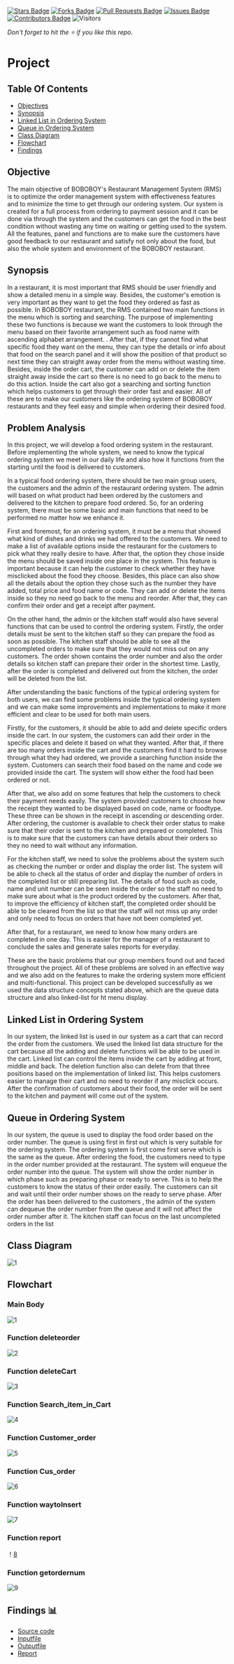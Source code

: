 [![Stars Badge](https://img.shields.io/github/stars/jjn7702/SECJ2013-DSA)](https://github.com/jjn7702/SECJ2013-DSA/Submission/Sample/stargazers)
[![Forks Badge](https://img.shields.io/github/forks/jjn7702/SECJ2013-DSA)](https://github.com/jjn7702/SECJ2013-DSA/Submission/Sample/network/members)
[![Pull Requests Badge](https://img.shields.io/github/issues-pr/jjn7702/SECJ2013-DSA)](https://github.com/jjn7702/SECJ2013-DSA/Submission/Sample/pulls)
[![Issues Badge](https://img.shields.io/github/issues/jjn7702/SECJ2013-DSA)](https://github.com/jjn7702/SECJ2013-DSA/Submission/Sample/issues)
[![Contributors Badge](https://img.shields.io/github/contributors/jjn7702/SECJ2013-DSA?color=2b9348)](https://github.com/jjn7702/SECJ2013-DSA/Submission/Sample/graphs/contributors)
![Visitors](https://api.visitorbadge.io/api/visitors?path=https%3A%2F%2Fgithub.com%2Fjjn7702%2FSECJ2013-DSA%2FSubmission%2FSample&labelColor=%23d9e3f0&countColor=%23697689&style=flat)

_Don't forget to hit the :star: if you like this repo._

# Project

## Table Of Contents
- [Objectives](#objectives-)
- [Synopsis](#synopsis-)
- [Linked List in Ordering System](#linked-list-in-ordering-system)
- [Queue in Ordering System](#queue-in-ordering-system)
- [Class Diagram](#class-diagram)
- [Flowchart](#flowchart)
- [Findings](#Findings-)

## Objective
The main objective of BOBOBOY's Restaurant Management System (RMS) is to optimize the order management system with effectiveness features and to minimize the time to get through our ordering system. Our system is created for a full process from ordering to payment session and it can be done via through the system and the customers can get the food in the best condition without wasting any time on waiting or getting used to the system. 
All the features, panel and functions are to make sure the customers have good feedback to our restaurant and satisfy not only about the food, but also the whole system and environment of the BOBOBOY restaurant.

## Synopsis
In a restaurant, it is most important that RMS should be user friendly and show a detailed menu in a simple way. Besides, the customer's emotion is very important as they want to get the food they ordered as fast as possible. In BOBOBOY restaurant, the RMS contained two main functions in the menu which is sorting and searching. The purpose of implementing these two functions is because we want the customers to look through the menu based on their favorite arrangement such as food name with ascending alphabet arrangement. . After that, if they cannot find what specific food they want on the menu, they can type the details or info about that food on the search panel and it will show the position of that product so next time they can straight away order from the menu without wasting time. Besides, inside the order cart, the customer can add on or delete the item straight away inside the cart so there is no need to go back to the menu to do this action. Inside the cart also got a searching and sorting function which helps customers to get through their order fast and easier. All of these are to make our customers like the ordering system of BOBOBOY restaurants and they feel easy and simple when ordering their desired food.

## Problem Analysis
In this project, we will develop a food ordering system in the restaurant. Before implementing the whole system, we need to know the typical ordering system we meet in our daily life and also how it functions from the starting until the food is delivered to customers.
	
In a typical food ordering system, there should be two main group users, the customers and the admin of the restaurant ordering system. The admin will based on what product had been ordered by the customers and delivered to the kitchen to prepare food ordered. So, for an ordering system, there must be some basic and main functions that need to be performed  no matter how we enhance it.

First and foremost, for an ordering system, it must be a menu that showed what kind of dishes and drinks we had offered to the customers. We need to make a list of available options inside the restaurant for the customers to pick what they really desire to have. After that, the option they chose inside the menu should be saved inside one place in the system. This feature is important because it can help the customer to check whether they have misclicked about the food they choose. Besides, this place can also show all the details about the option they chose such as the number they have added, total price and food name or code. They can add or delete the items inside so they no need go back to the menu and reorder. After that, they can confirm their order and get a receipt after payment.

On the other hand, the admin or the kitchen staff would also have several functions that can be used to control the ordering system. Firstly, the order details must be sent to the kitchen staff so they can prepare the food as soon as possible. The kitchen staff should be able to see all the uncompleted orders to make sure that they would not miss out on any customers. The order shown contains the order number and also the order details so kitchen staff can prepare their order in the shortest time. Lastly, after the order is completed and delivered out from the kitchen, the order will be deleted from the list.
	
After understanding the basic functions of the typical ordering system for both users, we can find some problems inside the typical ordering system and we can make some improvements and implementations to make it more efficient and clear to be used for both main users.

Firstly, for the customers, it should be able to add and delete specific orders inside the cart. In our system, the customers can add their order in the specific places and delete it based on what they wanted. After that, if there are too many orders inside the cart and the customers find it hard to browse through what they had ordered, we provide a searching function inside the system. Customers can search their food based on the name and code we provided inside the cart. The system will show either the food had been ordered or not. 

After that, we also add on some features that help the customers to check their payment needs easily. The system provided customers to choose how the receipt they wanted to be displayed based on code, name or foodtype. These three can be shown in the receipt in ascending or descending order. After ordering, the customer is available to check their order status to make sure that their order is sent to the kitchen and prepared or completed. This is to make sure that the customers can have details about their orders so they no need to wait without any information.

For the kitchen staff, we need to solve the problems about the system such as checking the number or order and display the order list. The system will be able to check all the status of order and display the number of orders in the completed list or still preparing list. The details of food such as code, name and unit number can be seen inside the order so the staff no need to make sure about what is the  product ordered by the customers. After that, to improve the efficiency of kitchen staff, the completed order should be able to be cleared from the list so that the staff will not miss up any order and only need to focus on orders that have not been completed yet. 

After that, for a restaurant, we need to know how many orders are completed in one day. This is easier for the manager of a restaurant to conclude the sales and generate sales reports for everyday.

These are the basic problems that our group members found out and faced throughout the project. All of these problems are solved in an effective way and we also add on the features to make the ordering system more efficient and multi-functional. This project can be developed successfully as we used the data structure concepts stated above, which are the queue data structure and also linked-list for ht menu display.

## Linked List in Ordering System
In our system, the linked list is used in our system as a cart that can record the order from the
customers. We used the linked list data structure for the cart because all the adding and delete
functions will be able to be used in the cart. Linked list can control the items inside the cart by
adding at front, middle and back. The deletion function also can delete from that three positions
based on the implementation of linked list. This helps customers easier to manage their cart and
no need to reorder if any misclick occurs. After the confirmation of customers about their food,
the order will be sent to the kitchen and payment will come out of the system.

## Queue in Ordering System
In our system, the queue is used to display the food order based on the order number. The queue
is using first in first out which is very suitable for the ordering system. The ordering system is
first come first serve which is the same as the queue. After ordering the food, the customers need
to type in the order number provided at the restaurant. The system will enqueue the order number
into the queue. The system will show the order number in which phase such as preparing phase
or ready to serve. This is to help the customers to know the status of their order easily. The
customers can sit and wait until their order number shows on the ready to serve phase. After the
order has been delivered to the customers , the admin of the system can dequeue the order
number from the queue and it will not affect the order number after it. The kitchen staff can
focus on the last uncompleted orders in the list


## Class Diagram
![1](https://github.com/jjn7702/SECJ2013-DSA/blob/main/Submission/sec04/Boboboy/Project/Images/class%20diagram%20project.jpeg)

## Flowchart 

### Main Body
![1](https://github.com/jjn7702/SECJ2013-DSA/blob/main/Submission/sec04/Boboboy/Project/Images/mainbody3.drawio%20(1).png)

### Function deleteorder
![2]()

### Function deleteCart
![3]()

### Function Search_item_in_Cart
![4]()

### Function Customer_order
![5]()

### Function Cus_order
![6]()

### Function waytoInsert
![7]()

### Function report
！[8]()

### Function getordernum
![9]()

## Findings 📊

- [Source code](https://github.com/jjn7702/SECJ2013-DSA/blob/main/Submission/sec04/Boboboy/Project/Project.cpp)
- [Inputfile]()
- [Outputfile]()
- [Report]()
